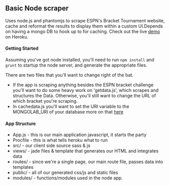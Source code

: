 ## Basic Node scraper
Uses node.js and phantomjs to scrape ESPN's Bracket Tournament website, cache and reformat the results to display them within a custom UI.Depends on having a mongo DB to hook up to for caching.
Check out the live [demo](https://den-madness.herokuapp.com/) on Heroku.

#### Getting Started
Assuming you've got node installed, you'll need to run `npm install` and `grunt` to startup the node server, and generate the appropriate files.

There are two files that you'll want to change right of the bat.
  + If the app is scraping anything besides the ESPN bracket challenge you'll want to do some heavy work on 'getdata.js', which scrapes and structures the Data. Otherwise, you'll still want to change the URL of which bracket you're scraping.
  + In cachedata.js you'll want to set the URI variable to the MONGOLAB_URI of your database more on that [here](https://devcenter.heroku.com/articles/mongolab#getting-your-connection-uri)

#### App Structure
+ App.js   - this is our main application javascript, it starts the party
+ Procfile - this is what tells heroku what to run
+ src/     - our client side source sass & js
+ views/   - jade files & template that generates our HTML and integrates data
+ routes/  - since we're a single page, our main route file, passes data into templates
+ public/  - all of our generated css/js and static files
+ modules/ - functions/modules used in the node app.

